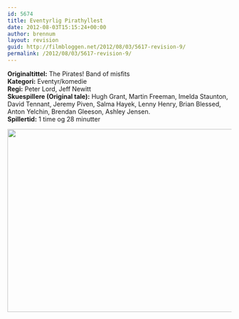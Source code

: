 ```yaml
---
id: 5674
title: Eventyrlig Pirathyllest
date: 2012-08-03T15:15:24+00:00
author: brennum
layout: revision
guid: http://filmbloggen.net/2012/08/03/5617-revision-9/
permalink: /2012/08/03/5617-revision-9/
---
```

**Originaltittel:** The Pirates! Band of misfits  
**Kategori:** Eventyr/komedie  
**Regi:** Peter Lord, Jeff Newitt  
**Skuespillere (Original tale):** Hugh Grant, Martin Freeman, Imelda Staunton, David Tennant, Jeremy Piven, Salma Hayek, Lenny Henry, Brian Blessed, Anton Yelchin, Brendan Gleeson, Ashley Jensen.  
**Spillertid:** 1 time og 28 minutter

<a href="http://filmbloggen.net/?attachment_id=5645" rel="attachment wp-att-5645"><img class="alignnone size-large wp-image-5645" src="http://filmbloggen.net/wp-content/uploads//2012/08/pirates-band-misfits-picture01-620x412.jpg" alt="" width="620" height="412" /></a>